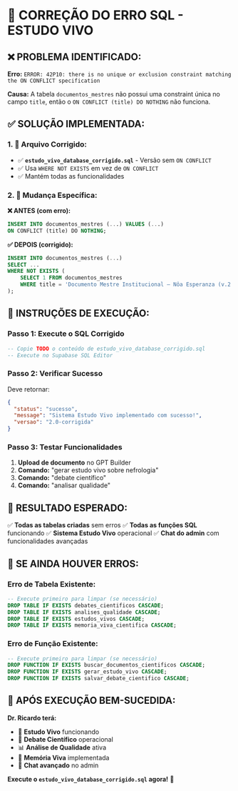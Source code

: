 # 🔧 CORREÇÃO DO ERRO SQL - ESTUDO VIVO

## ❌ **PROBLEMA IDENTIFICADO:**

**Erro:** `ERROR: 42P10: there is no unique or exclusion constraint matching the ON CONFLICT specification`

**Causa:** A tabela `documentos_mestres` não possui uma constraint única no campo `title`, então o `ON CONFLICT (title) DO NOTHING` não funciona.

## ✅ **SOLUÇÃO IMPLEMENTADA:**

### **1. 📁 Arquivo Corrigido:**
- ✅ **`estudo_vivo_database_corrigido.sql`** - Versão sem `ON CONFLICT`
- ✅ Usa `WHERE NOT EXISTS` em vez de `ON CONFLICT`
- ✅ Mantém todas as funcionalidades

### **2. 🔧 Mudança Específica:**

**❌ ANTES (com erro):**
```sql
INSERT INTO documentos_mestres (...) VALUES (...)
ON CONFLICT (title) DO NOTHING;
```

**✅ DEPOIS (corrigido):**
```sql
INSERT INTO documentos_mestres (...)
SELECT ... 
WHERE NOT EXISTS (
    SELECT 1 FROM documentos_mestres 
    WHERE title = 'Documento Mestre Institucional – Nôa Esperanza (v.2.0)'
);
```

## 🚀 **INSTRUÇÕES DE EXECUÇÃO:**

### **Passo 1: Execute o SQL Corrigido**
```sql
-- Copie TODO o conteúdo de estudo_vivo_database_corrigido.sql
-- Execute no Supabase SQL Editor
```

### **Passo 2: Verificar Sucesso**
Deve retornar:
```json
{
  "status": "sucesso",
  "message": "Sistema Estudo Vivo implementado com sucesso!",
  "versao": "2.0-corrigida"
}
```

### **Passo 3: Testar Funcionalidades**
1. **Upload de documento** no GPT Builder
2. **Comando:** "gerar estudo vivo sobre nefrologia"
3. **Comando:** "debate científico"
4. **Comando:** "analisar qualidade"

## 🎯 **RESULTADO ESPERADO:**

✅ **Todas as tabelas criadas** sem erros
✅ **Todas as funções SQL** funcionando
✅ **Sistema Estudo Vivo** operacional
✅ **Chat do admin** com funcionalidades avançadas

## 🚨 **SE AINDA HOUVER ERROS:**

### **Erro de Tabela Existente:**
```sql
-- Execute primeiro para limpar (se necessário)
DROP TABLE IF EXISTS debates_cientificos CASCADE;
DROP TABLE IF EXISTS analises_qualidade CASCADE;
DROP TABLE IF EXISTS estudos_vivos CASCADE;
DROP TABLE IF EXISTS memoria_viva_cientifica CASCADE;
```

### **Erro de Função Existente:**
```sql
-- Execute primeiro para limpar (se necessário)
DROP FUNCTION IF EXISTS buscar_documentos_cientificos CASCADE;
DROP FUNCTION IF EXISTS gerar_estudo_vivo CASCADE;
DROP FUNCTION IF EXISTS salvar_debate_cientifico CASCADE;
```

## 🎊 **APÓS EXECUÇÃO BEM-SUCEDIDA:**

**Dr. Ricardo terá:**
- 🧠 **Estudo Vivo** funcionando
- 💬 **Debate Científico** operacional
- 📊 **Análise de Qualidade** ativa
- 🔄 **Memória Viva** implementada
- 🚀 **Chat avançado** no admin

**Execute o `estudo_vivo_database_corrigido.sql` agora!** 🚀
